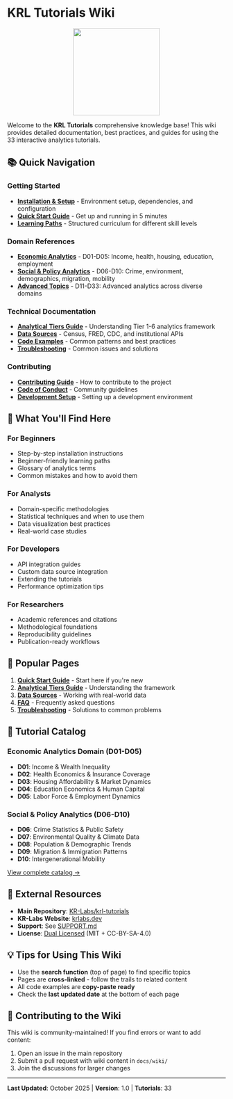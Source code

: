 # KRL Tutorials Wiki

<div align="center">
  <img src="https://raw.githubusercontent.com/KR-Labs/krl-tutorials/main/web-logo.png" width="200">
</div>

Welcome to the **KRL Tutorials** comprehensive knowledge base! This wiki provides detailed documentation, best practices, and guides for using the 33 interactive analytics tutorials.

## 📚 Quick Navigation

### Getting Started
- **[Installation & Setup](Installation-and-Setup)** - Environment setup, dependencies, and configuration
- **[Quick Start Guide](Quick-Start-Guide)** - Get up and running in 5 minutes
- **[Learning Paths](Learning-Paths)** - Structured curriculum for different skill levels

### Domain References
- **[Economic Analytics](Domain-Economic-Analytics)** - D01-D05: Income, health, housing, education, employment
- **[Social & Policy Analytics](Domain-Social-Policy)** - D06-D10: Crime, environment, demographics, migration, mobility
- **[Advanced Topics](Domain-Advanced-Topics)** - D11-D33: Advanced analytics across diverse domains

### Technical Documentation
- **[Analytical Tiers Guide](Analytical-Tiers-Guide)** - Understanding Tier 1-6 analytics framework
- **[Data Sources](Data-Sources)** - Census, FRED, CDC, and institutional APIs
- **[Code Examples](Code-Examples)** - Common patterns and best practices
- **[Troubleshooting](Troubleshooting)** - Common issues and solutions

### Contributing
- **[Contributing Guide](Contributing-Guide)** - How to contribute to the project
- **[Code of Conduct](Code-of-Conduct)** - Community guidelines
- **[Development Setup](Development-Setup)** - Setting up a development environment

## 🎯 What You'll Find Here

### For Beginners
- Step-by-step installation instructions
- Beginner-friendly learning paths
- Glossary of analytics terms
- Common mistakes and how to avoid them

### For Analysts
- Domain-specific methodologies
- Statistical techniques and when to use them
- Data visualization best practices
- Real-world case studies

### For Developers
- API integration guides
- Custom data source integration
- Extending the tutorials
- Performance optimization tips

### For Researchers
- Academic references and citations
- Methodological foundations
- Reproducibility guidelines
- Publication-ready workflows

## 🚀 Popular Pages

1. **[Quick Start Guide](Quick-Start-Guide)** - Start here if you're new
2. **[Analytical Tiers Guide](Analytical-Tiers-Guide)** - Understanding the framework
3. **[Data Sources](Data-Sources)** - Working with real-world data
4. **[FAQ](FAQ)** - Frequently asked questions
5. **[Troubleshooting](Troubleshooting)** - Solutions to common problems

## 📖 Tutorial Catalog

### Economic Analytics Domain (D01-D05)
- **D01**: Income & Wealth Inequality
- **D02**: Health Economics & Insurance Coverage
- **D03**: Housing Affordability & Market Dynamics
- **D04**: Education Economics & Human Capital
- **D05**: Labor Force & Employment Dynamics

### Social & Policy Analytics (D06-D10)
- **D06**: Crime Statistics & Public Safety
- **D07**: Environmental Quality & Climate Data
- **D08**: Population & Demographic Trends
- **D09**: Migration & Immigration Patterns
- **D10**: Intergenerational Mobility

[View complete catalog →](Tutorial-Catalog)

## 🔗 External Resources

- **Main Repository**: [KR-Labs/krl-tutorials](https://github.com/KR-Labs/krl-tutorials)
- **KR-Labs Website**: [krlabs.dev](https://krlabs.dev)
- **Support**: See [SUPPORT.md](https://github.com/KR-Labs/krl-tutorials/blob/main/.github/SUPPORT.md)
- **License**: [Dual Licensed](https://github.com/KR-Labs/krl-tutorials/blob/main/LICENSE) (MIT + CC-BY-SA-4.0)

## 💡 Tips for Using This Wiki

- Use the **search function** (top of page) to find specific topics
- Pages are **cross-linked** - follow the trails to related content
- All code examples are **copy-paste ready**
- Check the **last updated date** at the bottom of each page

## 🤝 Contributing to the Wiki

This wiki is community-maintained! If you find errors or want to add content:
1. Open an issue in the main repository
2. Submit a pull request with wiki content in `docs/wiki/`
3. Join the discussions for larger changes

---

**Last Updated**: October 2025 | **Version**: 1.0 | **Tutorials**: 33
